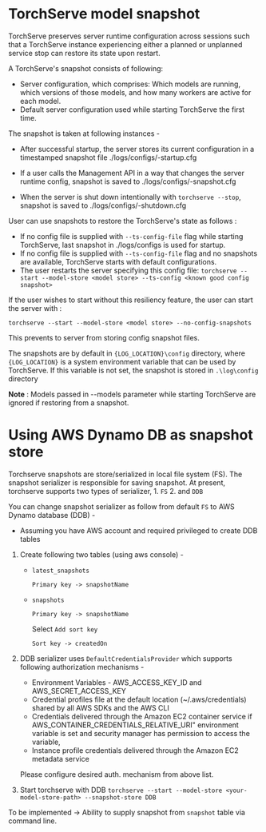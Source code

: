 # TorchServe model snapshot

TorchServe preserves server runtime configuration across sessions such that a TorchServe instance experiencing either a planned or unplanned service stop can restore its state upon restart.
 
A TorchServe's snapshot consists of following:

 - Server configuration, which comprises: Which models are running, which versions of those models, and how many workers are active for each model.
 - Default server configuration used while starting TorchServe the first time.
 
The snapshot is taken at following instances -

 - After successful startup, the server stores its current configuration in a timestamped snapshot file ./logs/configs/<yyyyMMddHHmmssSSS>-startup.cfg

 - If a user calls the Management API in a way that changes the server runtime config, snapshot is saved to ./logs/configs/<yyyyMMddHHmmssSSS>-snapshot.cfg

 - When the server is shut down intentionally with `torchserve --stop`, snapshot is saved to ./logs/configs/<yyyyMMddHHmmssSSS>-shutdown.cfg

User can use snapshots to restore the TorchServe's state as follows :

 - If no config file is supplied with `--ts-config-file` flag while starting TorchServe, last snapshot in ./logs/configs is used for startup.
 - If no config file is supplied with `--ts-config-file` flag and no snapshots are available, TorchServe starts with default configurations.
 - The user restarts the server specifying this config file: `torchserve --start --model-store <model store> --ts-config <known good config snapshot>`
 

If the user wishes to start without this resiliency feature, the user can start the server with :

`torchserve --start --model-store <model store> --no-config-snapshots`

This prevents to server from storing config snapshot files.

The snapshots are by default in `{LOG_LOCATION}\config` directory, where `{LOG_LOCATION}` is a system environment variable that can be used by TorchServe. If this variable is not set, the snapshot is stored in  `.\log\config` directory 

**Note** : Models passed in --models parameter while starting TorchServe are ignored if restoring from a snapshot.

# Using AWS Dynamo DB as snapshot store

Torchserve snapshots are store/serialized in local file system (FS). The snapshot serializer is responsible for saving snapshot. 
At present, torchserve supports two types of serializer, 1. `FS` 2. and `DDB` 

You can change snapshot serializer as follow  from default `FS` to AWS Dynamo database (DDB) - 
- Assuming you have AWS account and required privileged to create DDB tables

1. Create following two tables (using aws console) -
    - `latest_snapshots`
    
      `Primary key -> snapshotName`
      
    - `snapshots`
    
      `Primary key -> snapshotName`
      
      Select `Add sort key`
      
      `Sort key -> createdOn`

2. DDB serializer uses `DefaultCredentialsProvider` which supports following authorization mechanisms - 
 
    - Environment Variables - AWS_ACCESS_KEY_ID and AWS_SECRET_ACCESS_KEY
    - Credential profiles file at the default location (~/.aws/credentials) shared by all AWS SDKs and the AWS CLI
    - Credentials delivered through the Amazon EC2 container service if AWS_CONTAINER_CREDENTIALS_RELATIVE_URI" environment variable is set and security manager has permission to access the variable,
    - Instance profile credentials delivered through the Amazon EC2 metadata service
    
     Please configure desired auth. mechanism from above list.

3. Start torchserve with DDB
`torchserve --start --model-store <your-model-store-path> --snapshot-store DDB`

To be implemented -> Ability to supply snapshot from `snapshot` table via command line.